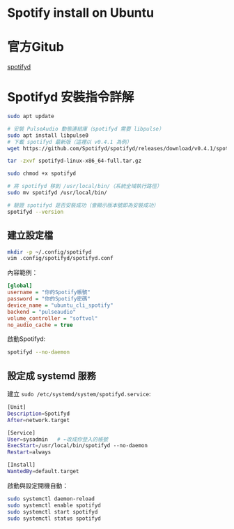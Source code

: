 # Spotify install on Ubuntu

# 官方Gitub
[spotifyd](https://github.com/Spotifyd/spotifyd)

# Spotifyd 安裝指令詳解
```sh
sudo apt update

# 安裝 PulseAudio 動態連結庫（spotifyd 需要 libpulse）
sudo apt install libpulse0
# 下載 spotifyd 最新版（這裡以 v0.4.1 為例）
wget https://github.com/Spotifyd/spotifyd/releases/download/v0.4.1/spotifyd-linux-x86_64-full.tar.gz

tar -zxvf spotifyd-linux-x86_64-full.tar.gz

sudo chmod +x spotifyd

# 將 spotifyd 移到 /usr/local/bin/（系統全域執行路徑）
sudo mv spotifyd /usr/local/bin/

# 驗證 spotifyd 是否安裝成功（會顯示版本號即為安裝成功）
spotifyd --version
```

## 建立設定檔
```sh
mkdir -p ~/.config/spotifyd
vim .config/spotifyd/spotifyd.conf
```
內容範例：
```ini
[global]
username = "你的Spotify帳號"
password = "你的Spotify密碼"
device_name = "ubuntu_cli_spotify"
backend = "pulseaudio"
volume_controller = "softvol"
no_audio_cache = true
```
啟動Spotifyd:
```sh
spotifyd --no-daemon
```

## 設定成 systemd 服務
建立 `sudo /etc/systemd/system/spotifyd.service`:
```sh
[Unit]
Description=Spotifyd
After=network.target

[Service]
User=sysadmin   # ←改成你登入的帳號
ExecStart=/usr/local/bin/spotifyd --no-daemon
Restart=always

[Install]
WantedBy=default.target
```
啟動與設定開機自動：
```sh
sudo systemctl daemon-reload
sudo systemctl enable spotifyd
sudo systemctl start spotifyd
sudo systemctl status spotifyd
```
